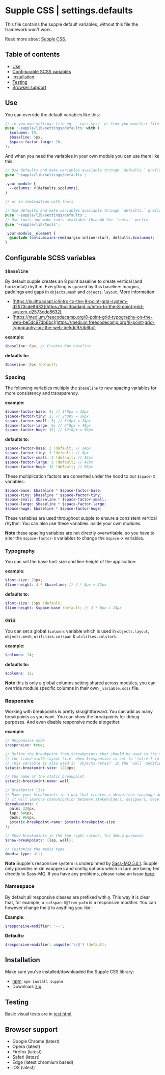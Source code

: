 # Supple CSS | settings.defaults

This file contains the supple default variables, without this file the framework won't work.

Read more about [Supple CSS](https://github.com/supple-css/supple).

## Table of contents

* [Use](#use)
* [Configurable SCSS variables](#configurable-scss-variables)
* [Installation](#installation)
* [Testing](#testing)
* [Browser support](#browser-support)

## Use
You can override the default variables like this:

```scss
// in you own settings file eg. `_vars.scss` or from you manifest file eg. `styles.scss`
@use '~supple/lib/settings/defaults' with (
  $columns: 10,
  $baseline: 6px,
  $space-factor-large: 10,
);
```

And when you need the variables in your own module you can use them like this:

```scss
// Use defaults and make variables available through `defaults.` prefix.
@use '~supple/lib/settings/defaults';

.your-module {
  --columns: #{defaults.$columns};
}

// or in combination with tools

// Use defaults and make variables available through `defaults.` prefix.
@use '~supple/lib/settings/defaults';
// Use tools and make tools available through the `tools.` prefix.
@use '~supple/lib/tools';

.your-module__element {
  @include tools.mixins-rem(margin-inline-start, defaults.$columns);
}
```


## Configurable SCSS variables

### `$baseline`
By default supple creates an 8 point baseline to create vertical (and horizontal) rhythm. Everything is spaced by this baseline: margins, paddings and gaps in `objects.mesh` and `objects.layout`. More information:
* [https://builttoadapt.io/intro-to-the-8-point-grid-system-d2573cde8632](https://builttoadapt.io/intro-to-the-8-point-grid-system-d2573cde8632)
* [https://medium.freecodecamp.org/8-point-grid-typography-on-the-web-be5dc97db6bc](https://medium.freecodecamp.org/8-point-grid-typography-on-the-web-be5dc97db6bc)

**example:**
```scss
$baseline: 6px; // Creates 6px baseline
```

**defaults to:**
```scss
$baseline: 8px !default;
```

### Spacing
The following variables multiply the `$baseline` to new spacing variables for more consistency and transparency.

**example:**
```scss
$space-factor-base: 4; // 4*8px = 32px
$space-factor-tiny: 2; // 2*8px = 16px
$space-factor-small: 3; // 3*8px = 24px
$space-factor-large: 6; // 6*8px = 48px
$space-factor-huge: 12; // 12*8px = 96px
```

**defaults to:**
```scss
$space-factor-base: 3 !default; // 24px
$space-factor-tiny: 1 !default; // 8px
$space-factor-small: 2 !default; // 16px
$space-factor-large: 6 !default; // 48px
$space-factor-huge: 12 !default; // 96px
```

These multiplication factors are converted under the hood to our `$space-X` variables:

```scss
$space-base: $baseline * $space-factor-base;
$space-tiny: $baseline * $space-factor-tiny;
$space-small: $baseline * $space-factor-small;
$space-large: $baseline * $space-factor-large;
$space-huge: $baseline * $space-factor-huge;
```
These variables are used throughout supple to ensure a consistent vertical rhythm. You can also use these variables inside your own modules.

**Note** these spacing variables are not directly overwritable, so you have to alter the `$space-factor-X` variables to change the `$space-X` variables.

### Typography
You can set the base font-size and line-height of the application:

**example:**
```scss
$font-size: 20px;
$line-height: 4 * $baseline; // 4 * 8px = 32px
```

**defaults to:**
```scss
$font-size: 16px !default;
$line-height: $space-base !default; // 3 * 8px = 24px
```

### Grid
You can set a global `$columns` variable which is used in `objects.layout`, `objects.mesh`, `utilities.colspan` & `utilities.colstart`.

**example:**
```scss
$columns: 24;
```

**defaults to:**
```scss
$columns: 12;
```

**Note** this is only a global columns setting shared across modules, you can override module specific columns in their own `_variable.scss` file.

### Responsive
Working with breakpoints is pretty straightforward. You can add as many breakpoints as you want. You can show the breakpoints for debug purposes. And even disable responsive mode altogether.

**example:**
```scss
// Responsive mode
$responsive: true;

// Define the breakpoint from $breakpoints that should be used as the target width for
// the fixed-width layout (i.e. when $responsive is set to 'false') in a old-ie.scss.
// This variable is also used in `objects.retain` in the `wall` modifier
$static-breakpoint-size: 1280px;

// the name of the static breakpoint
$static-breakpoint-name: wall;

// Breakpoint list
// Name your breakpoints in a way that creates a ubiquitous language across team members.
// It will improve communication between stakeholders, designers, developers, and testers.
$breakpoints: (
  palm: 320px,
  lap: 640px,
  desk: 960px,
  $static-breakpoint-name: $static-breakpoint-size
);

// Show breakpoints in the top right corner, for debug purposes
$show-breakpoints: (lap, wall);

// Customize the media type
$media-type: all;
```

**Note** Supple's responsive system is underpinned by [Sass-MQ 5.0.1](https://sass-mq.github.io/sass-mq/). Supple only provides mixin wrappers and config options which in turn are being fed directly to Sass-MQ. If you have any problems, please raise an issue [here](https://github.com/sass-mq/sass-mq/issues).


### Namespace
By default all responsive classes are prefixed with `@`. This way it is clear that, for example, `u-colspan-8@from-palm` is a responsive modifier. You can however change the `@` to anything you like:

**Example:**
```scss
$responsive-modifier: '--';
```

**Defaults:**
```scss
$responsive-modifier: unquote('\\@') !default;
```


## Installation
Make sure you've installed/downloaded the Supple CSS library:

* [npm](https://www.npmjs.com/package/supple): `npm install supple`
* Download: [zip](https://github.com/supple-css/supple/releases/latest)


## Testing
Basic visual tests are in [test.html](./test.html).


## Browser support

* Google Chrome (latest)
* Opera (latest)
* Firefox (latest)
* Safari (latest)
* Edge (latest chromium based)
* iOS (latest)
